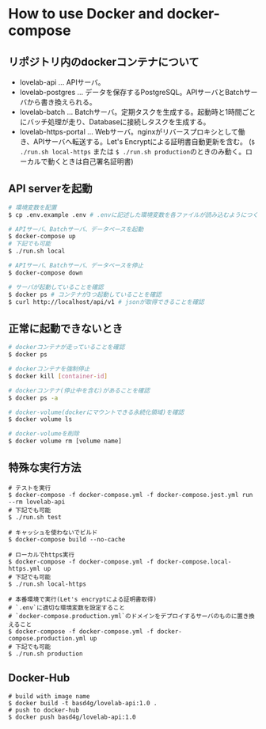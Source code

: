 # How to use Docker and docker-compose

## リポジトリ内のdockerコンテナについて

- lovelab-api ... APIサーバ。
- lovelab-postgres ... データを保存するPostgreSQL。APIサーバとBatchサーバから書き換えられる。
- lovelab-batch ... Batchサーバ。定期タスクを生成する。起動時と1時間ごとにバッチ処理が走り、Databaseに接続しタスクを生成する。
- lovelab-https-portal ... Webサーバ。nginxがリバースプロキシとして働き、APIサーバへ転送する。Let's Encryptによる証明書自動更新を含む。 (`$ ./run.sh local-https` または `$ ./run.sh production`のときのみ動く。ローカルで動くときは自己署名証明書)

## API serverを起動

```sh
# 環境変数を配置
$ cp .env.example .env # .envに記述した環境変数を各ファイルが読み込むようにつくられている

# APIサーバ、Batchサーバ、データベースを起動
$ docker-compose up
# 下記でも可能
$ ./run.sh local

# APIサーバ、Batchサーバ、データベースを停止
$ docker-compose down

# サーバが起動していることを確認
$ docker ps # コンテナが3つ起動していることを確認
$ curl http://localhost/api/v1 # jsonが取得できることを確認
```

## 正常に起動できないとき

```sh
# dockerコンテナが走っていることを確認
$ docker ps

# dockerコンテナを強制停止
$ docker kill [container-id]

# dockerコンテナ(停止中を含む)があることを確認
$ docker ps -a

# docker-volume(dockerにマウントできる永続化領域)を確認
$ docker volume ls

# docker-volumeを削除
$ docker volume rm [volume name]
```

## 特殊な実行方法

```
# テストを実行
$ docker-compose -f docker-compose.yml -f docker-compose.jest.yml run --rm lovelab-api
# 下記でも可能
$ ./run.sh test

# キャッシュを使わないでビルド
$ docker-compose build --no-cache

# ローカルでhttps実行
$ docker-compose -f docker-compose.yml -f docker-compose.local-https.yml up
# 下記でも可能
$ ./run.sh local-https

# 本番環境で実行(Let's encryptによる証明書取得)
# `.env`に適切な環境変数を設定すること
# `docker-compose.production.yml`のドメインをデプロイするサーバのものに置き換えること
$ docker-compose -f docker-compose.yml -f docker-compose.production.yml up
# 下記でも可能
$ ./run.sh production
```

## Docker-Hub

```
# build with image name 
$ docker build -t basd4g/lovelab-api:1.0 .
# push to docker-hub
$ docker push basd4g/lovelab-api:1.0
```

